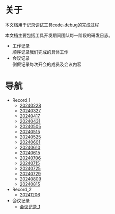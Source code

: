 # 关于

本文档用于记录调试工具[code-debug](https://github.com/chenzhiy2001/code-debug)的完成过程

本文档主要包括工具开发期间团队每一阶段的研发日志。
+ 工作记录    
顺序记录我们完成的具体工作
+ 会议记录    
倒叙记录每次开会的成员及会议内容
# 导航

- Record_1
  - [20240228](./docs/周报/record_1/20240228-具体工作.md)
  - [20240327](./docs/周报/record_1/20240327-具体工作.md)
  - [20240417](./docs/周报/record_1/20240417-具体工作.md)
  - [20240431](./docs/周报/record_1/20240431-具体工作.md)
  - [20240505](./docs/周报/record_1/20240505-具体工作.md)
  - [20240515](./docs/周报/record_1/20240515-具体工作.md)
  - [20240525](./docs/周报/record_1/20240525-具体工作.md)
  - [20240601](./docs/周报/record_1/20240601-具体工作.md)
  - [20240610](./docs/周报/record_1/20240610-具体工作.md)
  - [20240615](./docs/周报/record_1/20240615-具体工作.md)
  - [20240706](./docs/周报/record_1/20240706-具体工作.md)
  - [20240715](./docs/周报/record_1/20240715-具体工作.md)
  - [20240725](./docs/周报/record_1/20240725-具体工作.md)
  - [20240729](./docs/周报/record_1/20240729-具体工作.md)
  - [20240809](./docs/周报/record_1/20240809-具体工作.md)
  - [20240815](./docs/周报/record_1/20240815-具体工作.md)
- Record_2
  - [20241206](./docs/周报/record_2/20241206-具体工作.md)
- 会议记录
  - [会议记录_1](./docs/会议记录/会议记录_1.md)

